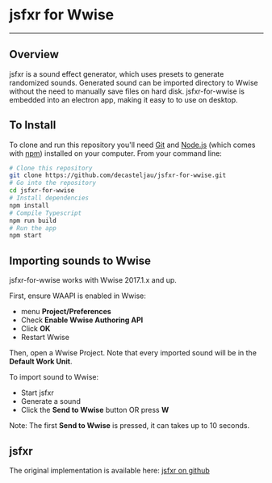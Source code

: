 # jsfxr for Wwise

****

## Overview

jsfxr is a sound effect generator, which uses presets to generate randomized sounds. Generated sound can be imported directory to Wwise without the need to manually save files on hard disk. jsfxr-for-wwise is embedded into an electron app, making it easy to to use on desktop.

## To Install

To clone and run this repository you'll need [Git](https://git-scm.com) and [Node.js](https://nodejs.org/en/download/) (which comes with [npm](http://npmjs.com)) installed on your computer. From your command line:

```bash
# Clone this repository
git clone https://github.com/decasteljau/jsfxr-for-wwise.git
# Go into the repository
cd jsfxr-for-wwise
# Install dependencies
npm install
# Compile Typescript
npm run build
# Run the app
npm start
```

## Importing sounds to Wwise

jsfxr-for-wwise works with Wwise 2017.1.x and up.

First, ensure WAAPI is enabled in Wwise:
 - menu **Project/Preferences**
 - Check **Enable Wwise Authoring API**
 - Click **OK**
 - Restart Wwise

Then, open a Wwise Project. Note that every imported sound will be in the **Default Work Unit**.

To import sound to Wwise:
 - Start jsfxr
 - Generate a sound
 - Click the **Send to Wwise** button OR press **W**

Note: The first **Send to Wwise** is pressed, it can takes up to 10 seconds.

## jsfxr

The original implementation is available here:
[jsfxr on github](https://github.com/grumdrig/jsfxr)
